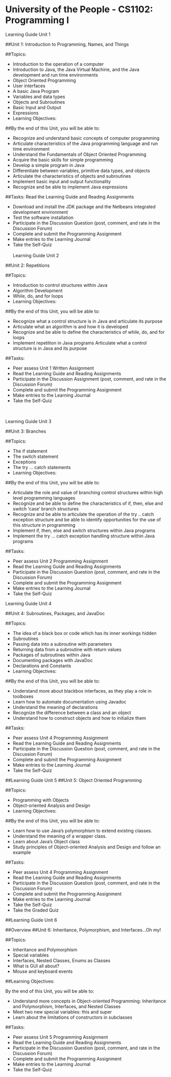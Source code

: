 # University of the People - CS1102: Programming I

Learning Guide Unit 1

##Unit 1: Introduction to Programming, Names, and Things

##Topics:
*	Introduction to the operation of a computer
*	Introduction to Java, the Java Virtual Machine, and the Java development and run time environments
*	Object Oriented Programming
*	User interfaces
*	A basic Java Program
*	Variables and data types
*	Objects and Subroutines
*	Basic Input and Output
*	Expressions
*	Learning Objectives:

##By the end of this Unit, you will be able to:
*	Recognize and understand basic concepts of computer programming
*	Articulate characteristics of the Java programming language and run time environment
*	Understand the Fundamentals of Object Oriented Programming
*	Acquire the basic skills for simple programming
*	Develop a simple program in Java
*	Differentiate between variables, primitive data types, and objects
*	Articulate the characteristics of objects and subroutines
*	Implement basic input and output functionality
*	Recognize and be able to implement Java expressions

##Tasks:
Read the Learning Guide and Reading Assignments
*	Download and install the JDK package and the Netbeans integrated development environment
*	Test the software installation
*	Participate in the Discussion Question (post, comment, and rate in the Discussion Forum)
*	Complete and submit the Programming Assignment
*	Make entries to the Learning Journal
*	Take the Self-Quiz
<br><br>
Learning Guide Unit 2

##Unit 2: Repetitions

##Topics:
* Introduction to control structures within Java
* Algorithm Development
* While, do, and for loops
* Learning Objectives:

##By the end of this Unit, you will be able to:
* Recognize what a control structure is in Java and articulate its purpose
* Articulate what an algorithm is and how it is developed
* Recognize and be able to define the characteristics of while, do, and for loops
* Implement repetition in Java programs Articulate what a control structure is in Java and its purpose

##Tasks:
* Peer assess Unit 1 Written Assignment
* Read the Learning Guide and Reading Assignments
* Participate in the Discussion Assignment (post, comment, and rate in the Discussion Forum)
* Complete and submit the Programming Assignment
* Make entries to the Learning Journal
* Take the Self-Quiz

<br><br>
Learning Guide Unit 3

##Unit 3: Branches

##Topics:
* The if statement
* The switch statement
* Exceptions
* The try … catch statements
* Learning Objectives:

##By the end of this Unit, you will be able to:
* Articulate the role and value of branching control structures within high level programming languages
* Recognize and be able to define the characteristics of if, then, else and switch ‘case’ branch structures
* Recognize and be able to articulate the operation of the try .. catch exception structure and be able to identify opportunities for the use of this structure in programming
* Implement if, then, else and switch structures within Java programs
* Implement the try … catch exception handling structure within Java programs

##Tasks:
* Peer assess Unit 2 Programming Assignment
* Read the Learning Guide and Reading Assignments
* Participate in the Discussion Question (post, comment, and rate in the Discussion Forum)
* Complete and submit the Programming Assignment
* Make entries to the Learning Journal
* Take the Self-Quiz

Learning Guide Unit 4

##Unit 4: Subroutines, Packages, and JavaDoc

##Topics:
* The idea of a black box or code which has its inner workings hidden
* Subroutines
* Passing data into a subroutine with parameters
* Returning data from a subroutine with return values
* Packages of subroutines within Java
* Documenting packages with JavaDoc
* Declarations and Constants
* Learning Objectives:

##By the end of this Unit, you will be able to:
* Understand more about blackbox interfaces, as they play a role in toolboxes
* Learn how to automate documentation using Javadoc
* Understand the meaning of declarations
* Recognize the difference between a class and an object
* Understand how to construct objects and how to initialize them

##Tasks:
* Peer assess Unit 4 Programming Assignment
* Read the Learning Guide and Reading Assignments
* Participate in the Discussion Question (post, comment, and rate in the Discussion Forum)
* Complete and submit the Programming Assignment
* Make entries to the Learning Journal
* Take the Self-Quiz


##Learning Guide Unit 5
##Unit 5: Object Oriented Programming

##Topics:
* Programming with Objects
* Object-oriented Analysis and Design
* Learning Objectives:

##By the end of this Unit, you will be able to:
* Learn how to use Java’s polymorphism to extend existing classes.
* Understand the meaning of a wrapper class.
* Learn about Java’s Object class
* Study principles of Object-oriented Analysis and Design and follow an example

##Tasks:
* Peer assess Unit 4 Programming Assignment
* Read the Learning Guide and Reading Assignments
* Participate in the Discussion Question (post, comment, and rate in the Discussion Forum)
* Complete and submit the Programming Assignment
* Make entries to the Learning Journal
* Take the Self-Quiz
* Take the Graded Quiz


##Learning Guide Unit 6

##Overview
##Unit 6: Inheritance, Polymorphism, and Interfaces...Oh my!

##Topics:
* Inheritance and Polymorphism
* Special variables
* Interfaces, Nested Classes, Enums as Classes
* What is GUI all about?
* Mouse and keyboard events

##Learning Objectives:

By the end of this Unit, you will be able to:
* Understand more concepts in Object-oriented Programming: Inheritance and Polymorphism, Interfaces, and Nested Classes
* Meet two new special variables: this and super
* Learn about the limitations of constructors in subclasses

##Tasks:
* Peer assess Unit 5 Programming Assignment
* Read the Learning Guide and Reading Assignments
* Participate in the Discussion Question (post, comment, and rate in the Discussion Forum)
* Complete and submit the Programming Assignment
* Make entries to the Learning Journal
* Take the Self-Quiz
